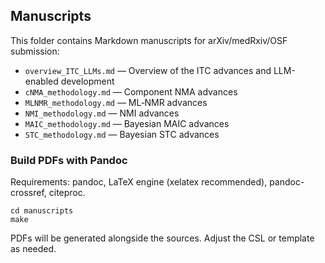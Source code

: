 ## Manuscripts

This folder contains Markdown manuscripts for arXiv/medRxiv/OSF submission:

- `overview_ITC_LLMs.md` — Overview of the ITC advances and LLM-enabled development
- `cNMA_methodology.md` — Component NMA advances
- `MLNMR_methodology.md` — ML‑NMR advances
- `NMI_methodology.md` — NMI advances
- `MAIC_methodology.md` — Bayesian MAIC advances
- `STC_methodology.md` — Bayesian STC advances

### Build PDFs with Pandoc

Requirements: pandoc, LaTeX engine (xelatex recommended), pandoc-crossref, citeproc.

```
cd manuscripts
make
```

PDFs will be generated alongside the sources. Adjust the CSL or template as needed.
